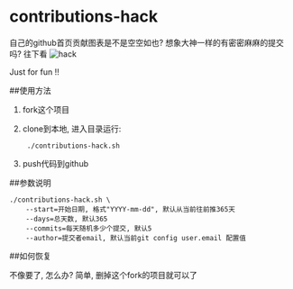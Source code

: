 # contributions-hack

自己的github首页贡献图表是不是空空如也? 想象大神一样的有密密麻麻的提交吗? 往下看
![hack](https://raw.githubusercontent.com/liang8305/github-contributions-hack/master/hack.png)

Just for fun !!

##使用方法

1. fork这个项目
2. clone到本地, 进入目录运行:


		./contributions-hack.sh


3. push代码到github


##参数说明

	./contributions-hack.sh \
		--start=开始日期, 格式"YYYY-mm-dd", 默认从当前往前推365天
		--days=总天数, 默认365
		--commits=每天随机多少个提交, 默认5
		--author=提交者email, 默认当前git config user.email 配置值
		
##如何恢复

不像要了, 怎么办? 简单, 删掉这个fork的项目就可以了		
